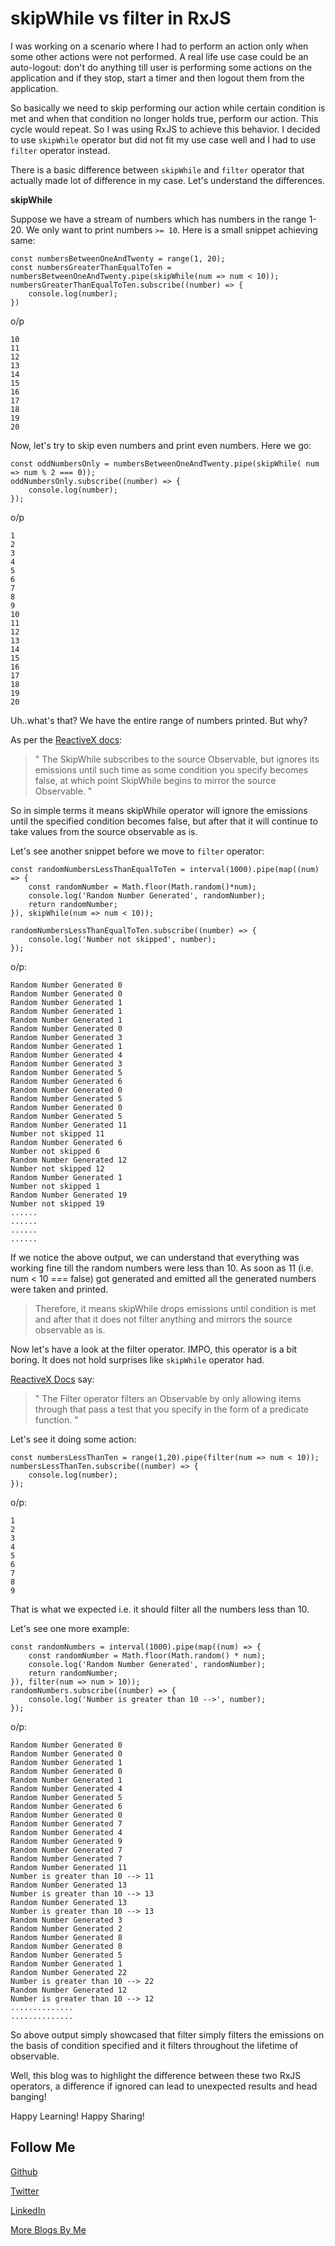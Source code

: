 # skipWhile vs filter in RxJS

I was working on a scenario where I had to perform an action only when some other actions were not performed. A real 
life use case could be an auto-logout: don't do anything till user is performing some actions on the application and if 
they stop, start a timer and then logout them from the application.

So basically we need to skip performing our action while certain condition is met and when that condition no longer 
holds true, perform our action. This cycle would repeat. So I was using RxJS to achieve this behavior. I decided to 
use `skipWhile` operator but did not fit my use case well and I had to use `filter` operator instead.

There is a basic difference between `skipWhile` and `filter` operator that actually made lot of difference in my 
case. Let's understand the differences.

**skipWhile**

Suppose we have a stream of numbers which has numbers in the range 1-20. We only want to print 
numbers `>= 10`. Here is a small snippet achieving same:

```
const numbersBetweenOneAndTwenty = range(1, 20);
const numbersGreaterThanEqualToTen = numbersBetweenOneAndTwenty.pipe(skipWhile(num => num < 10));
numbersGreaterThanEqualToTen.subscribe((number) => {
    console.log(number);
})
```

o/p

```
10
11
12
13
14
15
16
17
18
19
20
```

Now, let's try to skip even numbers and print even numbers. Here we go:

```
const oddNumbersOnly = numbersBetweenOneAndTwenty.pipe(skipWhile( num => num % 2 === 0));
oddNumbersOnly.subscribe((number) => {
    console.log(number);
});
```

o/p

```
1
2
3
4
5
6
7
8
9
10
11
12
13
14
15
16
17
18
19
20
```

Uh..what's that? We have the entire range of numbers printed. But why?

As per the [ReactiveX docs](http://reactivex.io/documentation/operators/skipwhile.html):

> " The SkipWhile subscribes to the source Observable, but ignores its emissions until such time as some condition you 
specify becomes false, at which point SkipWhile begins to mirror the source Observable. "

So in simple terms it means skipWhile operator will ignore the emissions until the specified condition becomes false,
but after that it will continue to take values from the source observable as is.

Let's see another snippet before we move to `filter` operator:

```
const randomNumbersLessThanEqualToTen = interval(1000).pipe(map((num) => {
    const randomNumber = Math.floor(Math.random()*num);
    console.log('Random Number Generated', randomNumber);
    return randomNumber;
}), skipWhile(num => num < 10));

randomNumbersLessThanEqualToTen.subscribe((number) => {
    console.log('Number not skipped', number);
});
```

o/p:

```
Random Number Generated 0
Random Number Generated 0
Random Number Generated 1
Random Number Generated 1
Random Number Generated 1
Random Number Generated 0
Random Number Generated 3
Random Number Generated 1
Random Number Generated 4
Random Number Generated 3
Random Number Generated 5
Random Number Generated 6
Random Number Generated 0
Random Number Generated 5
Random Number Generated 0
Random Number Generated 5
Random Number Generated 11
Number not skipped 11
Random Number Generated 6
Number not skipped 6
Random Number Generated 12
Number not skipped 12
Random Number Generated 1
Number not skipped 1
Random Number Generated 19
Number not skipped 19 
......
......
......
......
```

If we notice the above output, we can understand that everything was working fine till the random numbers were less 
than 10. As soon as 11 (i.e. num < 10 === false) got generated and emitted all the generated numbers were taken and 
printed.

> Therefore, it means skipWhile drops emissions until condition is met and after that it does not filter anything 
and mirrors the source observable as is.

Now let's have a look at the filter operator. IMPO, this operator is a bit boring. It does not hold surprises like 
`skipWhile` operator had.

[ReactiveX Docs](http://reactivex.io/documentation/operators/filter.html) say:

> " The Filter operator filters an Observable by only allowing items through that pass a test that you specify in the 
form of a predicate function. "

Let's see it doing some action:

```
const numbersLessThanTen = range(1,20).pipe(filter(num => num < 10));
numbersLessThanTen.subscribe((number) => {
    console.log(number);
});
```

o/p:

```
1
2
3
4
5
6
7
8
9
```

That is what we expected i.e. it should filter all the numbers less than 10.

Let's see one more example:

```
const randomNumbers = interval(1000).pipe(map((num) => {
    const randomNumber = Math.floor(Math.random() * num);
    console.log('Random Number Generated', randomNumber);
    return randomNumber;
}), filter(num => num > 10));
randomNumbers.subscribe((number) => {
    console.log('Number is greater than 10 -->', number);
});
```


o/p:

```
Random Number Generated 0
Random Number Generated 0
Random Number Generated 1
Random Number Generated 0
Random Number Generated 1
Random Number Generated 4
Random Number Generated 5
Random Number Generated 6
Random Number Generated 0
Random Number Generated 7
Random Number Generated 4
Random Number Generated 9
Random Number Generated 7
Random Number Generated 7
Random Number Generated 11
Number is greater than 10 --> 11
Random Number Generated 13
Number is greater than 10 --> 13
Random Number Generated 13
Number is greater than 10 --> 13
Random Number Generated 3
Random Number Generated 2
Random Number Generated 8
Random Number Generated 8
Random Number Generated 5
Random Number Generated 1
Random Number Generated 22
Number is greater than 10 --> 22
Random Number Generated 12
Number is greater than 10 --> 12
..............
..............
```

So above output simply showcased that filter simply filters the emissions on the basis of condition 
specified and it filters throughout the lifetime of observable.

Well, this blog was to highlight the difference between these two RxJS operators, a difference if ignored 
can lead to unexpected results and head banging!

Happy Learning! Happy Sharing!

Follow Me
---
[Github](https://github.com/NamitaMalik)

[Twitter](https://twitter.com/namita13_04)

[LinkedIn](https://in.linkedin.com/in/namita-malik-a7885b23)

[More Blogs By Me](https://namitamalik.github.io/)
